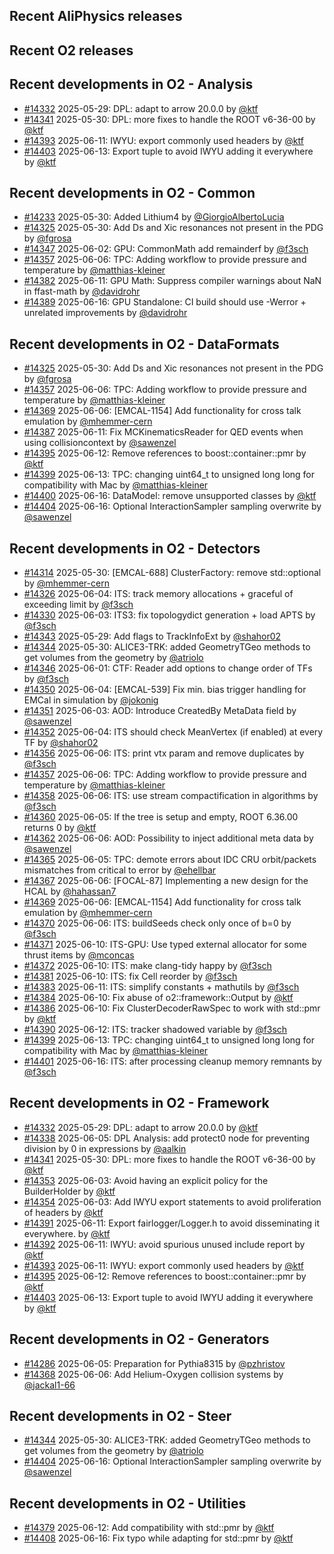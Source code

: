 ## Recent AliPhysics releases
## Recent O2 releases
## Recent developments in O2 - Analysis
- [\#14332](https://github.com/AliceO2Group/AliceO2/pull/14332) 2025-05-29: DPL: adapt to arrow 20.0.0 by [@ktf](https://github.com/ktf)
- [\#14341](https://github.com/AliceO2Group/AliceO2/pull/14341) 2025-05-30: DPL: more fixes to handle the ROOT v6-36-00 by [@ktf](https://github.com/ktf)
- [\#14393](https://github.com/AliceO2Group/AliceO2/pull/14393) 2025-06-11: IWYU: export commonly used headers by [@ktf](https://github.com/ktf)
- [\#14403](https://github.com/AliceO2Group/AliceO2/pull/14403) 2025-06-13: Export tuple to avoid IWYU adding it everywhere by [@ktf](https://github.com/ktf)
## Recent developments in O2 - Common
- [\#14233](https://github.com/AliceO2Group/AliceO2/pull/14233) 2025-05-30: Added Lithium4 by [@GiorgioAlbertoLucia](https://github.com/GiorgioAlbertoLucia)
- [\#14325](https://github.com/AliceO2Group/AliceO2/pull/14325) 2025-05-30: Add Ds and Xic resonances not present in the PDG by [@fgrosa](https://github.com/fgrosa)
- [\#14347](https://github.com/AliceO2Group/AliceO2/pull/14347) 2025-06-02: GPU: CommonMath add remainderf by [@f3sch](https://github.com/f3sch)
- [\#14357](https://github.com/AliceO2Group/AliceO2/pull/14357) 2025-06-06: TPC: Adding workflow to provide pressure and temperature by [@matthias-kleiner](https://github.com/matthias-kleiner)
- [\#14382](https://github.com/AliceO2Group/AliceO2/pull/14382) 2025-06-11: GPU Math: Suppress compiler warnings about NaN in ffast-math by [@davidrohr](https://github.com/davidrohr)
- [\#14389](https://github.com/AliceO2Group/AliceO2/pull/14389) 2025-06-16: GPU Standalone: CI build should use -Werror + unrelated improvements by [@davidrohr](https://github.com/davidrohr)
## Recent developments in O2 - DataFormats
- [\#14325](https://github.com/AliceO2Group/AliceO2/pull/14325) 2025-05-30: Add Ds and Xic resonances not present in the PDG by [@fgrosa](https://github.com/fgrosa)
- [\#14357](https://github.com/AliceO2Group/AliceO2/pull/14357) 2025-06-06: TPC: Adding workflow to provide pressure and temperature by [@matthias-kleiner](https://github.com/matthias-kleiner)
- [\#14369](https://github.com/AliceO2Group/AliceO2/pull/14369) 2025-06-06: [EMCAL-1154] Add functionality for cross talk emulation by [@mhemmer-cern](https://github.com/mhemmer-cern)
- [\#14387](https://github.com/AliceO2Group/AliceO2/pull/14387) 2025-06-11: Fix MCKinematicsReader for QED events when using collisioncontext by [@sawenzel](https://github.com/sawenzel)
- [\#14395](https://github.com/AliceO2Group/AliceO2/pull/14395) 2025-06-12: Remove references to boost::container::pmr by [@ktf](https://github.com/ktf)
- [\#14399](https://github.com/AliceO2Group/AliceO2/pull/14399) 2025-06-13: TPC: changing uint64_t to unsigned long long for compatibility with Mac by [@matthias-kleiner](https://github.com/matthias-kleiner)
- [\#14400](https://github.com/AliceO2Group/AliceO2/pull/14400) 2025-06-16: DataModel: remove unsupported classes by [@ktf](https://github.com/ktf)
- [\#14404](https://github.com/AliceO2Group/AliceO2/pull/14404) 2025-06-16: Optional InteractionSampler sampling overwrite by [@sawenzel](https://github.com/sawenzel)
## Recent developments in O2 - Detectors
- [\#14314](https://github.com/AliceO2Group/AliceO2/pull/14314) 2025-05-30: [EMCAL-688] ClusterFactory: remove std::optional by [@mhemmer-cern](https://github.com/mhemmer-cern)
- [\#14326](https://github.com/AliceO2Group/AliceO2/pull/14326) 2025-06-04: ITS: track memory allocations + graceful of exceeding limit  by [@f3sch](https://github.com/f3sch)
- [\#14330](https://github.com/AliceO2Group/AliceO2/pull/14330) 2025-06-03: ITS3: fix topologydict generation + load APTS by [@f3sch](https://github.com/f3sch)
- [\#14343](https://github.com/AliceO2Group/AliceO2/pull/14343) 2025-05-29: Add flags to TrackInfoExt by [@shahor02](https://github.com/shahor02)
- [\#14344](https://github.com/AliceO2Group/AliceO2/pull/14344) 2025-05-30: ALICE3-TRK: added GeometryTGeo methods to get volumes from the geometry by [@atriolo](https://github.com/atriolo)
- [\#14346](https://github.com/AliceO2Group/AliceO2/pull/14346) 2025-06-01: CTF: Reader add options to change order of TFs by [@f3sch](https://github.com/f3sch)
- [\#14350](https://github.com/AliceO2Group/AliceO2/pull/14350) 2025-06-04: [EMCAL-539] Fix min. bias trigger handling for EMCal in simulation by [@jokonig](https://github.com/jokonig)
- [\#14351](https://github.com/AliceO2Group/AliceO2/pull/14351) 2025-06-03: AOD: Introduce CreatedBy MetaData field by [@sawenzel](https://github.com/sawenzel)
- [\#14352](https://github.com/AliceO2Group/AliceO2/pull/14352) 2025-06-04: ITS should check MeanVertex (if enabled) at every TF by [@shahor02](https://github.com/shahor02)
- [\#14356](https://github.com/AliceO2Group/AliceO2/pull/14356) 2025-06-06: ITS: print vtx param and remove duplicates by [@f3sch](https://github.com/f3sch)
- [\#14357](https://github.com/AliceO2Group/AliceO2/pull/14357) 2025-06-06: TPC: Adding workflow to provide pressure and temperature by [@matthias-kleiner](https://github.com/matthias-kleiner)
- [\#14358](https://github.com/AliceO2Group/AliceO2/pull/14358) 2025-06-06: ITS: use stream compactification in algorithms by [@f3sch](https://github.com/f3sch)
- [\#14360](https://github.com/AliceO2Group/AliceO2/pull/14360) 2025-06-05: If the tree is setup and empty, ROOT 6.36.00 returns 0 by [@ktf](https://github.com/ktf)
- [\#14362](https://github.com/AliceO2Group/AliceO2/pull/14362) 2025-06-06: AOD: Possibility to inject additional meta data by [@sawenzel](https://github.com/sawenzel)
- [\#14365](https://github.com/AliceO2Group/AliceO2/pull/14365) 2025-06-05: TPC: demote errors about IDC CRU orbit/packets mismatches from critical to error by [@ehellbar](https://github.com/ehellbar)
- [\#14367](https://github.com/AliceO2Group/AliceO2/pull/14367) 2025-06-06: [FOCAL-87] Implementing a new design for the HCAL by [@hahassan7](https://github.com/hahassan7)
- [\#14369](https://github.com/AliceO2Group/AliceO2/pull/14369) 2025-06-06: [EMCAL-1154] Add functionality for cross talk emulation by [@mhemmer-cern](https://github.com/mhemmer-cern)
- [\#14370](https://github.com/AliceO2Group/AliceO2/pull/14370) 2025-06-06: ITS: buildSeeds check only once of b=0 by [@f3sch](https://github.com/f3sch)
- [\#14371](https://github.com/AliceO2Group/AliceO2/pull/14371) 2025-06-10: ITS-GPU: Use typed external allocator for some thrust items by [@mconcas](https://github.com/mconcas)
- [\#14372](https://github.com/AliceO2Group/AliceO2/pull/14372) 2025-06-10: ITS: make clang-tidy happy by [@f3sch](https://github.com/f3sch)
- [\#14381](https://github.com/AliceO2Group/AliceO2/pull/14381) 2025-06-10: ITS: fix Cell reorder by [@f3sch](https://github.com/f3sch)
- [\#14383](https://github.com/AliceO2Group/AliceO2/pull/14383) 2025-06-11: ITS: simplify constants + mathutils by [@f3sch](https://github.com/f3sch)
- [\#14384](https://github.com/AliceO2Group/AliceO2/pull/14384) 2025-06-10: Fix abuse of o2::framework::Output by [@ktf](https://github.com/ktf)
- [\#14386](https://github.com/AliceO2Group/AliceO2/pull/14386) 2025-06-10: Fix ClusterDecoderRawSpec to work with std::pmr by [@ktf](https://github.com/ktf)
- [\#14390](https://github.com/AliceO2Group/AliceO2/pull/14390) 2025-06-12: ITS: tracker shadowed variable  by [@f3sch](https://github.com/f3sch)
- [\#14399](https://github.com/AliceO2Group/AliceO2/pull/14399) 2025-06-13: TPC: changing uint64_t to unsigned long long for compatibility with Mac by [@matthias-kleiner](https://github.com/matthias-kleiner)
- [\#14401](https://github.com/AliceO2Group/AliceO2/pull/14401) 2025-06-16: ITS: after processing cleanup memory remnants by [@f3sch](https://github.com/f3sch)
## Recent developments in O2 - Framework
- [\#14332](https://github.com/AliceO2Group/AliceO2/pull/14332) 2025-05-29: DPL: adapt to arrow 20.0.0 by [@ktf](https://github.com/ktf)
- [\#14338](https://github.com/AliceO2Group/AliceO2/pull/14338) 2025-06-05: DPL Analysis: add protect0 node for preventing division by 0 in expressions by [@aalkin](https://github.com/aalkin)
- [\#14341](https://github.com/AliceO2Group/AliceO2/pull/14341) 2025-05-30: DPL: more fixes to handle the ROOT v6-36-00 by [@ktf](https://github.com/ktf)
- [\#14353](https://github.com/AliceO2Group/AliceO2/pull/14353) 2025-06-03: Avoid having an explicit policy for the BuilderHolder by [@ktf](https://github.com/ktf)
- [\#14354](https://github.com/AliceO2Group/AliceO2/pull/14354) 2025-06-03: Add IWYU export statements to avoid proliferation of headers by [@ktf](https://github.com/ktf)
- [\#14391](https://github.com/AliceO2Group/AliceO2/pull/14391) 2025-06-11: Export fairlogger/Logger.h to avoid disseminating it everywhere. by [@ktf](https://github.com/ktf)
- [\#14392](https://github.com/AliceO2Group/AliceO2/pull/14392) 2025-06-11: IWYU: avoid spurious unused include report by [@ktf](https://github.com/ktf)
- [\#14393](https://github.com/AliceO2Group/AliceO2/pull/14393) 2025-06-11: IWYU: export commonly used headers by [@ktf](https://github.com/ktf)
- [\#14395](https://github.com/AliceO2Group/AliceO2/pull/14395) 2025-06-12: Remove references to boost::container::pmr by [@ktf](https://github.com/ktf)
- [\#14403](https://github.com/AliceO2Group/AliceO2/pull/14403) 2025-06-13: Export tuple to avoid IWYU adding it everywhere by [@ktf](https://github.com/ktf)
## Recent developments in O2 - Generators
- [\#14286](https://github.com/AliceO2Group/AliceO2/pull/14286) 2025-06-05: Preparation for Pythia8315 by [@pzhristov](https://github.com/pzhristov)
- [\#14368](https://github.com/AliceO2Group/AliceO2/pull/14368) 2025-06-06: Add Helium-Oxygen collision systems by [@jackal1-66](https://github.com/jackal1-66)
## Recent developments in O2 - Steer
- [\#14344](https://github.com/AliceO2Group/AliceO2/pull/14344) 2025-05-30: ALICE3-TRK: added GeometryTGeo methods to get volumes from the geometry by [@atriolo](https://github.com/atriolo)
- [\#14404](https://github.com/AliceO2Group/AliceO2/pull/14404) 2025-06-16: Optional InteractionSampler sampling overwrite by [@sawenzel](https://github.com/sawenzel)
## Recent developments in O2 - Utilities
- [\#14379](https://github.com/AliceO2Group/AliceO2/pull/14379) 2025-06-12: Add compatibility with std::pmr by [@ktf](https://github.com/ktf)
- [\#14408](https://github.com/AliceO2Group/AliceO2/pull/14408) 2025-06-16: Fix typo while adapting for std::pmr by [@ktf](https://github.com/ktf)
